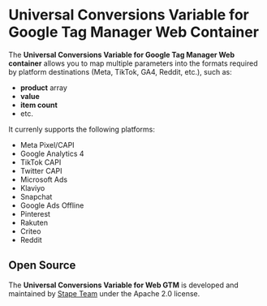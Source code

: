 # Universal Conversions Variable for Google Tag Manager Web Container

The **Universal Conversions Variable for Google Tag Manager Web container** allows you to map multiple parameters into the formats required by platform destinations (Meta, TikTok, GA4, Reddit, etc.), such as:
- **product** array
- **value**
- **item count**
- etc.

It currenly supports the following platforms:
- Meta Pixel/CAPI
- Google Analytics 4
- TikTok CAPI
- Twitter CAPI
- Microsoft Ads
- Klaviyo
- Snapchat
- Google Ads Offline
- Pinterest
- Rakuten
- Criteo
- Reddit

## Open Source

The **Universal Conversions Variable for Web GTM** is developed and maintained by [Stape Team](https://stape.io/) under the Apache 2.0 license.
